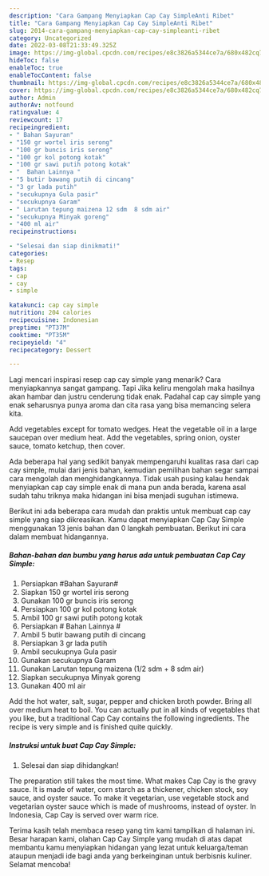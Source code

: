 ```yaml
---
description: "Cara Gampang Menyiapkan Cap Cay SimpleAnti Ribet"
title: "Cara Gampang Menyiapkan Cap Cay SimpleAnti Ribet"
slug: 2014-cara-gampang-menyiapkan-cap-cay-simpleanti-ribet
category: Uncategorized
date: 2022-03-08T21:33:49.325Z
image: https://img-global.cpcdn.com/recipes/e8c3826a5344ce7a/680x482cq70/cap-cay-simple-foto-resep-utama.jpg
hideToc: false
enableToc: true
enableTocContent: false
thumbnail: https://img-global.cpcdn.com/recipes/e8c3826a5344ce7a/680x482cq70/cap-cay-simple-foto-resep-utama.jpg
cover: https://img-global.cpcdn.com/recipes/e8c3826a5344ce7a/680x482cq70/cap-cay-simple-foto-resep-utama.jpg
author: Admin
authorAv: notfound
ratingvalue: 4
reviewcount: 17
recipeingredient:
- " Bahan Sayuran"
- "150 gr wortel iris serong"
- "100 gr buncis iris serong"
- "100 gr kol potong kotak"
- "100 gr sawi putih potong kotak"
- "  Bahan Lainnya "
- "5 butir bawang putih di cincang"
- "3 gr lada putih"
- "secukupnya Gula pasir"
- "secukupnya Garam"
- " Larutan tepung maizena 12 sdm  8 sdm air"
- "secukupnya Minyak goreng"
- "400 ml air"
recipeinstructions:

- "Selesai dan siap dinikmati!"
categories:
- Resep
tags:
- cap
- cay
- simple

katakunci: cap cay simple 
nutrition: 204 calories
recipecuisine: Indonesian
preptime: "PT37M"
cooktime: "PT35M"
recipeyield: "4"
recipecategory: Dessert

---
```



Lagi mencari inspirasi resep cap cay simple yang menarik? Cara menyiapkannya sangat gampang. Tapi Jika keliru mengolah maka hasilnya akan hambar dan justru cenderung tidak enak. Padahal cap cay simple yang enak seharusnya punya aroma dan cita rasa yang bisa memancing selera kita.


Add vegetables except for tomato wedges. Heat the vegetable oil in a large saucepan over medium heat. Add the vegetables, spring onion, oyster sauce, tomato ketchup, then cover.

Ada beberapa hal yang sedikit banyak mempengaruhi kualitas rasa dari cap cay simple, mulai dari jenis bahan, kemudian pemilihan bahan segar sampai cara mengolah dan menghidangkannya. Tidak usah pusing kalau hendak menyiapkan cap cay simple enak di mana pun anda berada, karena asal sudah tahu triknya maka hidangan ini bisa menjadi suguhan istimewa.


Berikut ini ada beberapa cara mudah dan praktis untuk membuat cap cay simple yang siap dikreasikan. Kamu dapat menyiapkan Cap Cay Simple menggunakan 13 jenis bahan dan 0 langkah pembuatan. Berikut ini cara dalam membuat hidangannya.

<!--inarticleads1-->

##### Bahan-bahan dan bumbu yang harus ada untuk pembuatan Cap Cay Simple:

1. Persiapkan  #Bahan Sayuran#
1. Siapkan 150 gr wortel iris serong
1. Gunakan 100 gr buncis iris serong
1. Persiapkan 100 gr kol potong kotak
1. Ambil 100 gr sawi putih potong kotak
1. Persiapkan  # Bahan Lainnya #
1. Ambil 5 butir bawang putih di cincang
1. Persiapkan 3 gr lada putih
1. Ambil secukupnya Gula pasir
1. Gunakan secukupnya Garam
1. Gunakan  Larutan tepung maizena (1/2 sdm + 8 sdm air)
1. Siapkan secukupnya Minyak goreng
1. Gunakan 400 ml air


Add the hot water, salt, sugar, pepper and chicken broth powder. Bring all over medium heat to boil. You can actually put in all kinds of vegetables that you like, but a traditional Cap Cay contains the following ingredients. The recipe is very simple and is finished quite quickly. 

<!--inarticleads2-->

##### Instruksi untuk buat Cap Cay Simple:


1. Selesai dan siap dihidangkan!

The preparation still takes the most time. What makes Cap Cay is the gravy sauce. It is made of water, corn starch as a thickener, chicken stock, soy sauce, and oyster sauce. To make it vegetarian, use vegetable stock and vegetarian oyster sauce which is made of mushrooms, instead of oyster. In Indonesia, Cap Cay is served over warm rice. 

Terima kasih telah membaca resep yang tim kami tampilkan di halaman ini. Besar harapan kami, olahan Cap Cay Simple yang mudah di atas dapat membantu kamu menyiapkan hidangan yang lezat untuk keluarga/teman ataupun menjadi ide bagi anda yang berkeinginan untuk berbisnis kuliner. Selamat mencoba!
